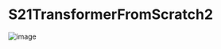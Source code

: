 # S21TransformerFromScratch2

![image](https://github.com/walnashgit/S21TransformerFromScratch2/assets/73463300/ee3f5161-af31-4408-9b9c-028222311676)
